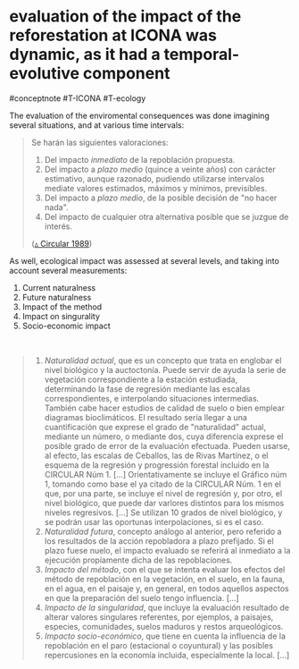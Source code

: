 # evaluation of the impact of the reforestation at ICONA was dynamic, as it had a temporal-evolutive component
#conceptnote #T-ICONA #T-ecology 


The evaluation of the enviromental consequences was done imagining several situations, and at various time intervals:

> Se harán las siguientes valoraciones:
> 
> 1.  Del impacto _inmediato_ de la repoblación propuesta.
> 2.  Del impacto a _plazo medio_ (quince a veinte años) con carácter estimativo, aunque razonado, pudiendo utilizarse intervalos mediate valores estimados, máximos y mínimos, previsibles.
> 3.  Del impacto a _plazo medio_, de la posible decisión de "no hacer nada".
> 4.  Del impacto de cualquier otra alternativa posible que se juzgue de interés. 
>
> ([▵ Circular 1989](▵%20Circular%20nº1-1989.%20Estimación%20de%20posibles%20impactos%20ambientales%20de%20las%20restauraciones%20de%20la%20cubierta%20vegetal.md))

As well, ecological impact was assessed at several levels, and taking into account several measurements:

1. Current naturalness
2. Future naturalness
3. Impact of the method
4. Impact on singurality
5. Socio-economic impact

 

> 1. *Naturalidad actual*, que es un concepto que trata en englobar el nivel biológico y la auctoctonía. 
> Puede servir de ayuda la serie de vegetación correspondiente a la estación estudiada, determinando la fase de regresión mediante las escalas correspondientes, e interpolando situaciones intermedias. También cabe hacer estudios de calidad de suelo o bien emplear diagramas bioclimáticos. El resultado sería llegar a una cuantificación que exprese el grado de "naturalidad" actual, mediante un número, o mediante dos, cuya diferencia exprese el posible grado de error de la evaluación efectuada. 
> Pueden usarse, al efecto, las escalas de Ceballos, las de Rivas Martínez, o el esquema de la regresión y progressión forestal incluido en la CIRCULAR Núm 1.
> [...]
> Orientativamente se incluye el Gráfico núm 1, tomando como base el ya citado de la CIRCULAR Núm. 1 en el que, por una parte, se incluye el nivel de regresión y, por otro, el nivel biológico, que puede dar varlores distintos para los mismos niveles regresivos.
> [...]
> Se utilizan 10 grados de nivel biológico, y se podrán usar las oportunas interpolaciones, si es el caso. 
> 2. *Naturalidad futura*, concepto análogo al anterior, pero referido a los resultados de la acción repobladora a plazo prefijado. Si el plazo fuese nuelo, el impacto evaluado se referirá al inmediato a la ejecución propiamente dicha de las repoblaciones. 
> 3. *Impacto del método*, con el que se intenta evaluar los efectos del método de repoblación en la vegetación, en el suelo, en la fauna, en el agua, en el paisaje y, en general, en todos aquellos aspectos en que la preparación del suelo tengo influencia. 
> [...]
> 4. *Impacto de la singularidad*, que incluye la evaluación resultado de alterar valores singulares referentes, por ejemplos, a paisajes, especies, comunidades, suelos maduros y restos arqueológicos. 
> 5. *Impacto socio-económico*, que tiene en cuenta la influencia de la repoblación en el paro (estacional o coyuntural) y las posibles repercusiones en la economía incluida, especialmente la local. [...]
